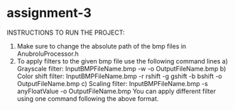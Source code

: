 # assignment-3

INSTRUCTIONS TO RUN THE PROJECT:
1. Make sure to change the absolute path of the bmp files in AnubroluProcessor.h
2. To apply filters to the given bmp file use the following command lines
a) Grayscale filter:  InputBMPFileName.bmp -w -o OutputFileName.bmp
b) Color shift filter: InputBMPFileName.bmp -r rshift -g gshift -b bshift -o OutputFileName.bmp
c) Scaling filter:  InputBMPFileName.bmp -s anyFloatValue -o OutputFileName.bmp
You can apply different filter using one command following the above format.

